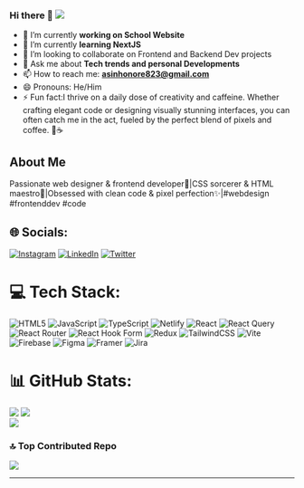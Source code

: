 ### Hi there 👋  [![](https://visitcount.itsvg.in/api?id=Asin-Junior-Honore&icon=0&color=0)](https://visitcount.itsvg.in)

- 🔭 I’m currently **working on School Website**
- 🌱 I’m currently **learning NextJS**
- 👯 I’m looking to collaborate on Frontend and Backend Dev projects
- 💬 Ask me about **Tech trends and personal Developments**
- 📫 How to reach me: **asinhonore823@gmail.com**
- 😄 Pronouns: He/Him
- ⚡ Fun fact:I thrive on a daily dose of creativity and caffeine. Whether crafting elegant code or designing visually stunning interfaces, you can often catch me in the act, fueled by the perfect blend of pixels and coffee. 🚀☕️

## About Me
Passionate web designer & frontend developer🚀|CSS sorcerer & HTML maestro🎨|Obsessed with clean code & pixel perfection✨|#webdesign #frontenddev #code


## 🌐 Socials:
[![Instagram](https://img.shields.io/badge/Instagram-%23E4405F.svg?logo=Instagram&logoColor=white)](https://instagram.com/Asin-Honore) [![LinkedIn](https://img.shields.io/badge/LinkedIn-%230077B5.svg?logo=linkedin&logoColor=white)](https://linkedin.com/in/Asin-Honore) [![Twitter](https://img.shields.io/badge/Twitter-%231DA1F2.svg?logo=Twitter&logoColor=white)](https://twitter.com/Asin-Junior-Honore) 

# 💻 Tech Stack:
![HTML5](https://img.shields.io/badge/html5-%23E34F26.svg?style=for-the-badge&logo=html5&logoColor=white) ![JavaScript](https://img.shields.io/badge/javascript-%23323330.svg?style=for-the-badge&logo=javascript&logoColor=%23F7DF1E) ![TypeScript](https://img.shields.io/badge/typescript-%23007ACC.svg?style=for-the-badge&logo=typescript&logoColor=white) ![Netlify](https://img.shields.io/badge/netlify-%23000000.svg?style=for-the-badge&logo=netlify&logoColor=#00C7B7) ![React](https://img.shields.io/badge/react-%2320232a.svg?style=for-the-badge&logo=react&logoColor=%2361DAFB) ![React Query](https://img.shields.io/badge/-React%20Query-FF4154?style=for-the-badge&logo=react%20query&logoColor=white) ![React Router](https://img.shields.io/badge/React_Router-CA4245?style=for-the-badge&logo=react-router&logoColor=white) ![React Hook Form](https://img.shields.io/badge/React%20Hook%20Form-%23EC5990.svg?style=for-the-badge&logo=reacthookform&logoColor=white) ![Redux](https://img.shields.io/badge/redux-%23593d88.svg?style=for-the-badge&logo=redux&logoColor=white) ![TailwindCSS](https://img.shields.io/badge/tailwindcss-%2338B2AC.svg?style=for-the-badge&logo=tailwind-css&logoColor=white) ![Vite](https://img.shields.io/badge/vite-%23646CFF.svg?style=for-the-badge&logo=vite&logoColor=white) ![Firebase](https://img.shields.io/badge/Firebase-039BE5?style=for-the-badge&logo=Firebase&logoColor=white) ![Figma](https://img.shields.io/badge/figma-%23F24E1E.svg?style=for-the-badge&logo=figma&logoColor=white) ![Framer](https://img.shields.io/badge/Framer-black?style=for-the-badge&logo=framer&logoColor=blue) ![Jira](https://img.shields.io/badge/jira-%230A0FFF.svg?style=for-the-badge&logo=jira&logoColor=white)
# 📊 GitHub Stats:
![](https://github-readme-stats.vercel.app/api?username=Asin-Junior-Honore&theme=react&hide_border=false&include_all_commits=true&count_private=false)
![](https://github-readme-streak-stats.herokuapp.com/?user=Asin-Junior-Honore&theme=react&hide_border=false)<br/>
![](https://github-readme-stats.vercel.app/api/top-langs/?username=Asin-Junior-Honore&theme=react&hide_border=false&include_all_commits=true&count_private=false&layout=compact)

### 🔝 Top Contributed Repo
![](https://github-contributor-stats.vercel.app/api?username=Asin-Junior-Honore&limit=5&theme=dark&combine_all_yearly_contributions=true)

---


<!-- Proudly created with GPRM ( https://gprm.itsvg.in ) -->
